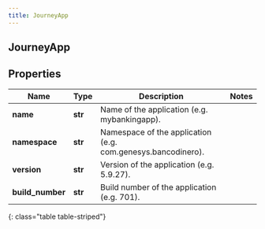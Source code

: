 ```yaml
---
title: JourneyApp
---
```

## JourneyApp

## Properties

|Name | Type | Description | Notes|
|------------ | ------------- | ------------- | -------------|
| **name** | **str** | Name of the application (e.g. mybankingapp). | |
| **namespace** | **str** | Namespace of the application (e.g. com.genesys.bancodinero). | |
| **version** | **str** | Version of the application (e.g. 5.9.27). | |
| **build_number** | **str** | Build number of the application (e.g. 701). | |
{: class="table table-striped"}


